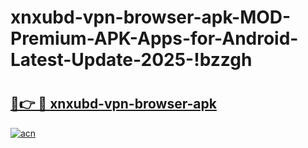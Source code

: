 # xnxubd-vpn-browser-apk-MOD-Premium-APK-Apps-for-Android-Latest-Update-2025-!bzzgh

# <h2><a href="https://zknzt0.esa.edu.pl?title=xnxubd-vpn-browser-apk&ref=bzzgh">🔗👉 🔴 xnxubd-vpn-browser-apk</a></h2>

[![acn](https://github.com/user-attachments/assets/0f9c940e-d8b0-45ae-aac7-cd30a18b3e1c)](https://zknzt0.esa.edu.pl?title=xnxubd-vpn-browser-apk&ref=bzzgh)


